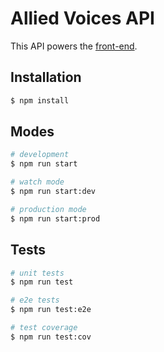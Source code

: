 # Allied Voices API

This API powers the [front-end](https://github.com/nyette/allied-voices-client).

## Installation

```bash
$ npm install
```

## Modes

```bash
# development
$ npm run start

# watch mode
$ npm run start:dev

# production mode
$ npm run start:prod
```

## Tests

```bash
# unit tests
$ npm run test

# e2e tests
$ npm run test:e2e

# test coverage
$ npm run test:cov
```

